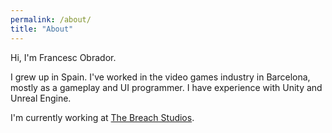 ```yaml
---
permalink: /about/
title: "About"
---
```

Hi, I'm Francesc Obrador.

I grew up in Spain. I've worked in the video games industry in Barcelona, mostly as a gameplay and UI programmer. I have experience with Unity and Unreal Engine.

I'm currently working at [The Breach Studios][tbs].

[tbs]:https://thebreachstudios.com/